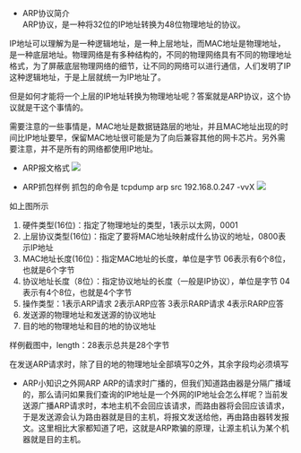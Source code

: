 - ARP协议简介  
ARP协议，是一种将32位的IP地址转换为48位物理地址的协议。

IP地址可以理解为是一种逻辑地址，是一种上层地址，而MAC地址是物理地址，是一种底层地址。物理网络是有多种结构的，不同的物理网络具有不同的物理地址格式，为了屏蔽底层物理网络的细节，让不同的网络可以进行通信，人们发明了IP这种逻辑地址，于是上层就统一为IP地址了。

但是如何才能将一个上层的IP地址转换为物理地址呢？答案就是ARP协议，这个协议就是干这个事情的。

需要注意的一些事情是，MAC地址是数据链路层的地址，并且MAC地址出现的时间比IP地址要早，保留MAC地址很可能是为了向后兼容其他的网卡芯片。另外需要注意，并不是所有的网络都使用IP地址。

- ARP报文格式
![](https://swapp-test-images.oss-cn-hangzhou.aliyuncs.com/user-head-img/20171130/2017113062a7b36aa5c066493c64e49ca454730e.png)

- ARP抓包样例
抓包的命令是 tcpdump arp src 192.168.0.247 -vvX
![](https://swapp-test-images.oss-cn-hangzhou.aliyuncs.com/user-head-img/20171130/2017113062a7b36aa5c066493c64e49ca454730f.png)

如上图所示  
1. 硬件类型(16位)：指定了物理地址的类型，1表示以太网，0001  
2. 上层协议类型(16位)：指定了要将MAC地址映射成什么协议的地址，0800表示IP地址  
3. MAC地址长度(16位)：指定MAC地址的长度，单位是字节 06表示有6个8位，也就是6个字节  
4. 协议地址长度（8位）：指定协议地址的长度（一般是IP协议），单位是字节 04表示有4个8位，也就是4个字节  
5. 操作类型：1表示ARP请求  2表示ARP应答  3表示RARP请求  4表示RARP应答  
6. 发送源的物理地址和发送源的协议地址  
7. 目的地的物理地址和目的地的协议地址  

样例截图中，length：28表示总共是28个字节

在发送ARP请求时，除了目的地的物理地址全部填写0之外，其余字段均必须填写


- ARP小知识之外网ARP
ARP的请求时广播的，但我们知道路由器是分隔广播域的，那么请问如果我们查询的IP地址是一个外网的IP地址会怎么样呢？当前发送源广播ARP请求时，本地主机不会回应该请求，而路由器将会回应该请求，于是发送源会认为路由器就是目的主机，将报文发送给他，再由路由器转发报文。这里相比大家都知道了吧，这就是ARP欺骗的原理，让源主机认为某个机器就是目的主机。



